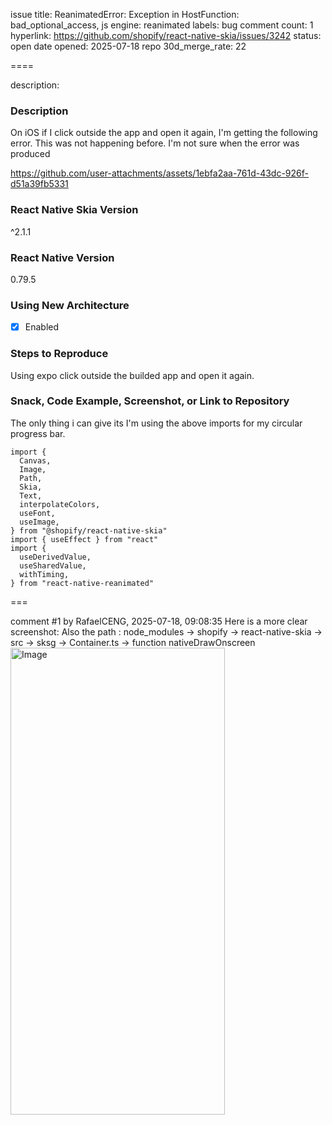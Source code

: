 issue title: ReanimatedError: Exception in HostFunction: bad_optional_access, js engine: reanimated
labels: bug
comment count: 1
hyperlink: https://github.com/shopify/react-native-skia/issues/3242
status: open
date opened: 2025-07-18
repo 30d_merge_rate: 22

====

description:
### Description

On iOS if I click outside the app and open it again, I'm getting the following error. This was not happening before. I'm not sure when the error was produced

https://github.com/user-attachments/assets/1ebfa2aa-761d-43dc-926f-d51a39fb5331

### React Native Skia Version

^2.1.1

### React Native Version

0.79.5

### Using New Architecture

- [x] Enabled

### Steps to Reproduce

Using expo click outside the builded app and open it again.

### Snack, Code Example, Screenshot, or Link to Repository

The only thing i can give its I'm using the above imports for my circular progress bar.
```
import {
  Canvas,
  Image,
  Path,
  Skia,
  Text,
  interpolateColors,
  useFont,
  useImage,
} from "@shopify/react-native-skia"
import { useEffect } from "react"
import {
  useDerivedValue,
  useSharedValue,
  withTiming,
} from "react-native-reanimated"
```

===

comment #1 by RafaelCENG, 2025-07-18, 09:08:35
Here is a more clear screenshot:
Also the path : node_modules -> shopify -> react-native-skia -> src -> sksg -> Container.ts -> function nativeDrawOnscreen
<img width="343" height="747" alt="Image" src="https://github.com/user-attachments/assets/3d43e9d7-a3ee-4c96-8f1c-86f7f7f8a707" />
